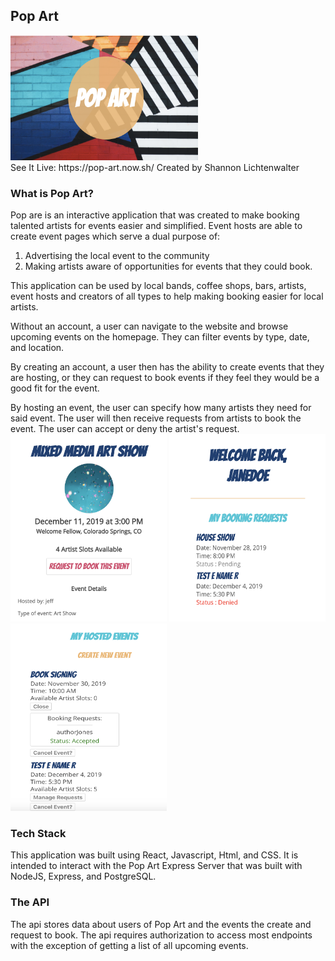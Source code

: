 
## Pop Art 
<img src='./src/screenshots/logo.png' height='200' width='300'/>
<br>
See It Live: https://pop-art.now.sh/
Created by Shannon Lichtenwalter

### What is Pop Art?
Pop are is an interactive application that was created to make booking talented artists for events easier and simplified. Event hosts are able to create event pages which serve a dual purpose of: 
1. Advertising the local event to the community
2. Making artists aware of opportunities for events that they could book. 

This application can be used by local bands, coffee shops, bars, artists, event hosts and creators of all types to help making booking easier for local artists. 

Without an account, a user can navigate to the website and browse upcoming events on the homepage. They can filter events by type, date, and location.

By creating an account, a user then has the ability to create events that they are hosting, or they can request to book events if they feel they would be a good fit for the event. 

By hosting an event, the user can specify how many artists they need for said event. The user will then receive requests from artists to book the event. The user can accept or deny the artist's request. 
<br>
<img src='./src/screenshots/EventPageImage.png' height='300' width='250'>
<img src='./src/screenshots/BookingRequests.png' height='300' width='250'>
<img src='./src/screenshots/HostedEvents.png' height='300' width='250'>

### Tech Stack

This application was built using React, Javascript, Html, and CSS. It is intended to interact with the Pop Art Express Server that was built with NodeJS, Express, and PostgreSQL.


### The API
The api stores data about users of Pop Art and the events the create and request to book. The api requires authorization to access most endpoints with the exception of getting a list of all upcoming events. 

